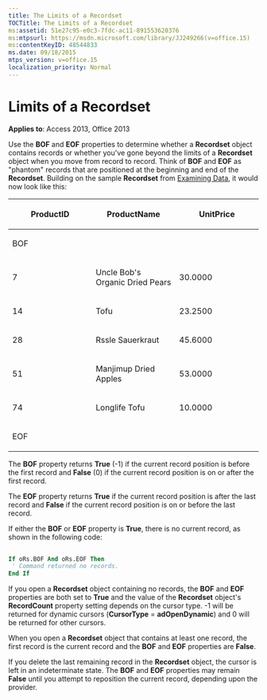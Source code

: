 ```yaml
---
title: The Limits of a Recordset
TOCTitle: The Limits of a Recordset
ms:assetid: 51e27c95-e0c3-7fdc-ac11-891553620376
ms:mtpsurl: https://msdn.microsoft.com/library/JJ249266(v=office.15)
ms:contentKeyID: 48544833
ms.date: 09/18/2015
mtps_version: v=office.15
localization_priority: Normal
---
```


# Limits of a Recordset


**Applies to**: Access 2013, Office 2013

Use the **BOF** and **EOF** properties to determine whether a **Recordset** object contains records or whether you've gone beyond the limits of a **Recordset** object when you move from record to record. Think of **BOF** and **EOF** as "phantom" records that are positioned at the beginning and end of the **Recordset**. Building on the sample **Recordset** from [Examining Data](chapter-3-examining-data.md), it would now look like this:

<table>
<colgroup>
<col style="width: 33%" />
<col style="width: 33%" />
<col style="width: 33%" />
</colgroup>
<thead>
<tr class="header">
<th><p>ProductID</p></th>
<th><p>ProductName</p></th>
<th><p>UnitPrice</p></th>
</tr>
</thead>
<tbody>
<tr class="odd">
<td><p>BOF</p></td>
<td><p><br />
</p></td>
<td><p><br />
</p></td>
</tr>
<tr class="even">
<td><p>7</p></td>
<td><p>Uncle Bob's Organic Dried Pears</p></td>
<td><p>30.0000</p></td>
</tr>
<tr class="odd">
<td><p>14</p></td>
<td><p>Tofu</p></td>
<td><p>23.2500</p></td>
</tr>
<tr class="even">
<td><p>28</p></td>
<td><p>Rssle Sauerkraut</p></td>
<td><p>45.6000</p></td>
</tr>
<tr class="odd">
<td><p>51</p></td>
<td><p>Manjimup Dried Apples</p></td>
<td><p>53.0000</p></td>
</tr>
<tr class="even">
<td><p>74</p></td>
<td><p>Longlife Tofu</p></td>
<td><p>10.0000</p></td>
</tr>
<tr class="odd">
<td><p>EOF</p></td>
<td><p><br />
</p></td>
<td><p><br />
</p></td>
</tr>
</tbody>
</table>


The **BOF** property returns **True** (-1) if the current record position is before the first record and **False** (0) if the current record position is on or after the first record.

The **EOF** property returns **True** if the current record position is after the last record and **False** if the current record position is on or before the last record.

If either the **BOF** or **EOF** property is **True**, there is no current record, as shown in the following code:

```vb 
 
If oRs.BOF And oRs.EOF Then 
 ' Command returned no records. 
End If 
```

If you open a **Recordset** object containing no records, the **BOF** and **EOF** properties are both set to **True** and the value of the **Recordset** object's **RecordCount** property setting depends on the cursor type. -1 will be returned for dynamic cursors (**CursorType** = **adOpenDynamic**) and 0 will be returned for other cursors.

When you open a **Recordset** object that contains at least one record, the first record is the current record and the **BOF** and **EOF** properties are **False**.

If you delete the last remaining record in the **Recordset** object, the cursor is left in an indeterminate state. The **BOF** and **EOF** properties may remain **False** until you attempt to reposition the current record, depending upon the provider.

